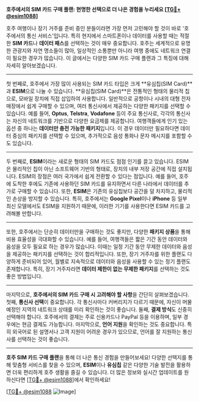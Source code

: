 **호주에서의 SIM 카드 구매 플랜: 현명한 선택으로 더 나은 경험을 누리세요 [[TG💪+ @esim1088](https://t.me/s/esim1088)]**

호주 여행이나 장기 거주를 준비 중인 분들이라면 가장 먼저 고민해야 할 것이 바로 '호주에서의 통신 서비스'입니다. 특히 현지에서 스마트폰이나 데이터를 사용할 때는 적절한 **SIM 카드**나 **데이터 패스**를 선택하는 것이 매우 중요합니다. 호주는 세계적으로 유명한 관광지와 자연 명소들이 많아, 일상적인 소통뿐만 아니라 여행 중에도 네트워크 연결이 필요한 경우가 많습니다. 이 글에서는 다양한 SIM 카드 구매 플랜과 그 특징에 대해 자세히 알아보겠습니다.

---

첫 번째로, 호주에서 가장 많이 사용되는 SIM 카드 타입은 크게 **유심칩(SIM Card)**과 **ESIM**으로 나눌 수 있습니다. **유심칩(SIM Card)**은 전통적인 형태의 물리적 칩으로, 모바일 장치에 직접 삽입하여 사용합니다. 일반적으로 공항이나 시내의 대형 전자 매장에서 쉽게 구매할 수 있으며, 여러 통신사에서 제공하는 다양한 패키지를 선택할 수 있습니다. 예를 들어, **Optus**, **Telstra**, **Vodafone** 등이 주요 통신사로, 각각의 통신사는 자신의 네트워크를 기반으로 다양한 요금제를 제공합니다. 여행객들에게 인기 있는 옵션 중 하나는 **데이터만 충전 가능한 패키지**입니다. 이 경우 데이터만 필요하다면 데이터 중심의 패키지를 선택할 수 있으며, 추가적으로 음성 통화나 문자 메시지를 포함할 수도 있습니다.

---

두 번째로, **ESIM**이라는 새로운 형태의 SIM 카드도 점점 인기를 끌고 있습니다. ESIM은 물리적인 칩이 아닌 소프트웨어 기반의 형태로, 장치의 내부 저장 공간에 직접 설치됩니다. ESIM의 장점은 여러 국가에서 쉽게 전환할 수 있다는 점입니다. 예를 들어, 호주에 도착한 후에도 기존에 사용하던 SIM 카드를 유지하면서 다른 나라에서 데이터를 추가로 구매할 수 있습니다. 또한, **ESIM**은 기존의 유심칩보다 공간을 덜 차지하고, 물리적인 손상을 방지할 수 있습니다. 특히, 호주에서는 **Google Pixel**이나 **iPhone** 등 일부 최신 모델에서도 ESIM을 지원하기 때문에, 이러한 기기를 사용한다면 ESIM 카드를 고려해볼 만합니다.

---

또한, 호주에서는 단순히 데이터만을 구매하는 것도 좋지만, 다양한 **패키지 상품**을 통해 비용 효율성을 극대화할 수 있습니다. 예를 들어, 여행객들은 짧은 기간 동안 데이터와 음성을 모두 필요로 하는 경우가 많습니다. 이때는 일정 기간 동안 무제한 데이터와 음성을 제공하는 패키지를 선택하는 것이 합리적입니다. 또한, 장기 거주자를 위한 플랜도 다양하게 준비되어 있어, 월별로 지속적으로 데이터와 음성을 사용할 수 있는 정기 플랜도 존재합니다. 특히, 장기 거주자라면 **데이터 제한이 없는 무제한 패키지**를 선택하는 것도 좋은 방법입니다.

---

마지막으로, **호주에서의 SIM 카드 구매 시 고려해야 할 사항**을 간단히 살펴보겠습니다. 첫째, **통신사 선택**이 중요합니다. 각 통신사마다 커버리지가 다르기 때문에, 자신이 머물 예정인 지역의 네트워크 상태를 미리 확인하는 것이 좋습니다. 둘째, **결제 방식**도 신중히 선택해야 합니다. 호주에서의 결제는 주로 신용카드나 PayPal 등을 이용하며, 일부 경우에는 현금 결제도 가능합니다. 마지막으로, **언어 지원**을 확인하는 것도 중요합니다. 특히 외국어로 된 설명서나 고객 지원이 어려운 경우가 있으므로, 언어를 잘 지원하는 통신사를 선택하는 것이 좋습니다.

---

**호주 SIM 카드 구매 플랜**을 통해 더 나은 통신 경험을 만들어보세요! 다양한 선택지를 통해 맞춤형 서비스를 찾을 수 있으며, **ESIM**이나 **유심칩** 같은 다양한 기술 발전을 활용하면 더욱 편리하게 호주 생활을 즐길 수 있습니다. 더 많은 정보와 실시간 업데이트를 원하신다면 [[TG💪+ @esim1088](https://t.me/s/esim1088)]에서 확인하세요!

[[TG💪+ @esim1088](https://t.me/s/esim1088) ![Image](https://i.postimg.cc/Y0z9fWf4/image.png)]